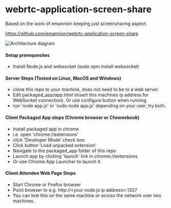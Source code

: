 webrtc-application-screen-share    
===============================

Based on the work of emannion keeping just screensharing aspect.

https://github.com/emannion/webrtc-application-screen-share

![Architecture diagram](https://github.com/emannion/webrtc-application-screen-share/blob/master/arch.png "Arch diagram")


####  Setup prerequesites

- Install Node.js  and  websocket (sudo npm install websocket)

####  Server Steps (Tested on Linux, MacOS and Windows)

- clone this repo to your machine, does not need to be to a web server.
- Edit packaged_app/app.html (insert this machines ip address for WebSocket connection). Or use configure button when running.
- run 'node app.js'  or 'sudo node app.js' depending on your user, try both.

####  Client Packaged App steps (Chrome browser or Chromebook)

- Install packaged app in chrome
- i.e. open 'chrome://extensions'
- click 'Developer Mode' check box.
- Click button 'Load unpacked extension'
- Navigate to the packaged_app folder of this repo
- Launch app by clicking 'launch' link in chrome://extensions
-  Or use Chrome App Launcher to launch it.

####  Client Attendee Web Page Steps 

- Start Chrome or Firefox browser
- Point browser to  e.g. http://\<your node.js ip address\>:1337
- You can test this on the same machine or across the network over two machines.

